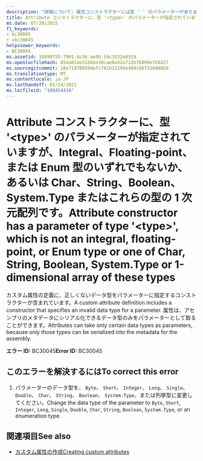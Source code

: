 ```yaml
---
description: "詳細について: 属性コンストラクターには型 ' ' のパラメーターがあります。 <type> これは、整数、浮動小数点、または列挙型ではなく、Char、String、Boolean、system.string、またはこれらの型の1次元配列です。"
title: Attribute コンストラクターに、型 '<type>' のパラメーターが指定されていますが、Integral、Floating-point、または Enum 型のいずれでもないか、あるいは Char、String、Boolean、System.Type またはこれらの型の 1 次元配列です。
ms.date: 07/20/2015
f1_keywords:
- bc30045
- vbc30045
helpviewer_keywords:
- BC30045
ms.assetid: 16899755-7901-4c56-ae90-54c3532e8319
ms.openlocfilehash: 85da814e3166be10cae8e82a722b76090e7b6d27
ms.sourcegitcommit: 10e719780594efc781b15295e499c66f316068b8
ms.translationtype: MT
ms.contentlocale: ja-JP
ms.lasthandoff: 02/14/2021
ms.locfileid: "100454418"
---
```

# <a name="attribute-constructor-has-a-parameter-of-type-type-which-is-not-an-integral-floating-point-or-enum-type-or-one-of-char-string-boolean-systemtype-or-1-dimensional-array-of-these-types"></a><span data-ttu-id="d9ff8-103">Attribute コンストラクターに、型 '\<type>' のパラメーターが指定されていますが、Integral、Floating-point、または Enum 型のいずれでもないか、あるいは Char、String、Boolean、System.Type またはこれらの型の 1 次元配列です。</span><span class="sxs-lookup"><span data-stu-id="d9ff8-103">Attribute constructor has a parameter of type '\<type>', which is not an integral, floating-point, or Enum type or one of Char, String, Boolean, System.Type or 1-dimensional array of these types</span></span>

<span data-ttu-id="d9ff8-104">カスタム属性の定義に、正しくないデータ型をパラメーターに指定するコンストラクターが含まれています。</span><span class="sxs-lookup"><span data-stu-id="d9ff8-104">A custom attribute definition includes a constructor that specifies an invalid data type for a parameter.</span></span> <span data-ttu-id="d9ff8-105">属性は、アセンブリのメタデータにシリアル化できるデータ型のみをパラメーターとして取ることができます。</span><span class="sxs-lookup"><span data-stu-id="d9ff8-105">Attributes can take only certain data types as parameters, because only those types can be serialized into the metadata for the assembly.</span></span>  
  
 <span data-ttu-id="d9ff8-106">**エラー ID:** BC30045</span><span class="sxs-lookup"><span data-stu-id="d9ff8-106">**Error ID:** BC30045</span></span>  
  
## <a name="to-correct-this-error"></a><span data-ttu-id="d9ff8-107">このエラーを解決するには</span><span class="sxs-lookup"><span data-stu-id="d9ff8-107">To correct this error</span></span>  
  
1. <span data-ttu-id="d9ff8-108">パラメーターのデータ型を、 `Byte`、 `Short`、 `Integer`、 `Long`、 `Single`、 `Double`、 `Char`、 `String`、 `Boolean`、 `System.Type`、または列挙型に変更してください。</span><span class="sxs-lookup"><span data-stu-id="d9ff8-108">Change the data type of the parameter to `Byte`, `Short`, `Integer`, `Long`, `Single`, `Double`, `Char`, `String`, `Boolean`, `System.Type`, or an enumeration type.</span></span>  
  
## <a name="see-also"></a><span data-ttu-id="d9ff8-109">関連項目</span><span class="sxs-lookup"><span data-stu-id="d9ff8-109">See also</span></span>

- [<span data-ttu-id="d9ff8-110">カスタム属性の作成</span><span class="sxs-lookup"><span data-stu-id="d9ff8-110">Creating custom attributes</span></span>](../programming-guide/concepts/attributes/creating-custom-attributes.md)
